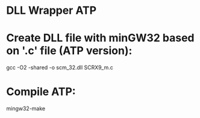 # DLL Wrapper ATP

# Create DLL file with minGW32 based on '.c' file (ATP version):
gcc -O2 -shared -o scm_32.dll SCRX9_m.c


# Compile ATP:
mingw32-make

